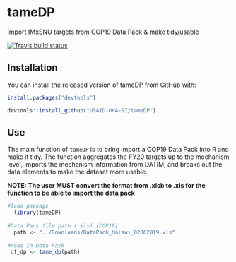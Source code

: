 # tameDP

Import IMxSNU targets from COP19 Data Pack & make tidy/usable

[![Travis build status](https://travis-ci.org/USAID-OHA-SI/tameDP.svg?branch=master)](https://travis-ci.org/USAID-OHA-SI/tameDP)

## Installation

You can install the released version of tameDP from GitHub with:

``` r
install.packages("devtools")

devtools::install_github("USAID-OHA-SI/tameDP")
```

## Use

The main function of `tameDP` is to bring import a COP19 Data Pack into R and make it tidy. The function aggregates the FY20 targets up to the mechanism level, imports the mechanism information from DATIM, and breaks out the data elements to make the dataset more usable. 

**NOTE: The user MUST convert the format from .xlsb to .xls for the function to be able to import the data pack** 

``` r
#load package
  library(tameDP)
  
#Data Pack file path (.xls) [COP19]
  path <- "../Downloads/DataPack_Malawi_02062019.xls"
  
#read in Data Pack
 df_dp <- tame_dp(path)
```

